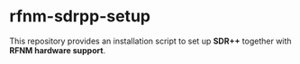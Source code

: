 # rfnm-sdrpp-setup
This repository provides an installation script to set up **SDR++** together with **RFNM hardware support**. 
